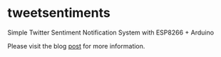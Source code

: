 # tweetsentiments
Simple Twitter Sentiment Notification System with ESP8266 + Arduino

Please visit the blog <a href="http://shazsterblog.blogspot.com/2015/04/simple-twitter-sentiment-notification.html">post</a> for more information.
